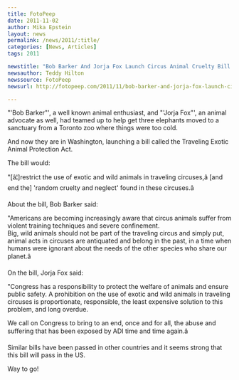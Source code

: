 ```yaml
---
title: FotoPeep
date: 2011-11-02
author: Mika Epstein
layout: news
permalink: /news/2011/:title/
categories: [News, Articles]
tags: 2011

newstitle: "Bob Barker And Jorja Fox Launch Circus Animal Cruelty Bill  "
newsauthor: Teddy Hilton  
newssource: FotoPeep  
newsurl: http://fotopeep.com/2011/11/bob-barker-and-jorja-fox-launch-circus-animal-cruelty-bill/  

---
```


"'Bob Barker"', a well known animal enthusiast, and "'Jorja Fox"', an animal advocate as well, had teamed up to help get three elephants moved to a sanctuary from a Toronto zoo where things were too cold.

And now they are in Washington, launching a bill called the Traveling Exotic Animal Protection Act.

The bill would:

"[â¦]restrict the use of exotic and wild animals in traveling circuses,â [and end the] 'random cruelty and neglect' found in these circuses.â

About the bill, Bob Barker said:

"Americans are becoming increasingly aware that circus animals suffer from violent training techniques and severe confinement.  
Big, wild animals should not be part of the traveling circus and simply put, animal acts in circuses are antiquated and belong in the past, in a time when humans were ignorant about the needs of the other species who share our planet.â

On the bill, Jorja Fox said:

"Congress has a responsibility to protect the welfare of animals and ensure public safety. A prohibition on the use of exotic and wild animals in traveling circuses is proportionate, responsible, the least expensive solution to this problem, and long overdue.

We call on Congress to bring to an end, once and for all, the abuse and suffering that has been exposed by ADI time and time again.â

Similar bills have been passed in other countries and it seems strong that this bill will pass in the US.

Way to go!  
